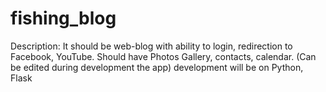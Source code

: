 # fishing_blog
Description:
It should be web-blog with ability to login, redirection to Facebook, YouTube. Should have Photos Gallery, contacts, calendar. (Can be edited during development the app)
development will be on Python, Flask
